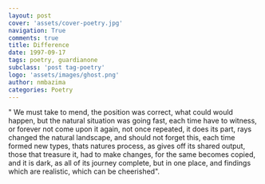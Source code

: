 ```yaml
---
layout: post
cover: 'assets/cover-poetry.jpg'
navigation: True
comments: true
title: Difference
date: 1997-09-17
tags: poetry, guardianone
subclass: 'post tag-poetry'
logo: 'assets/images/ghost.png'
author: nmbazima
categories: Poetry
---
```

" We must take to mend, the position was correct, what could would happen, but the natural situation was going fast, each time have to witness, or forever not come upon it again, not once repeated, it does its part, rays changed the natural landscape, and should not forget this, each time formed new types, thats natures process, as gives off its shared output, those that treasure it, had to make changes, for the same becomes copied, and it is dark, as all of its journey complete, but in one place, and findings which are realistic, which can be cheerished".